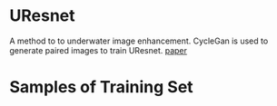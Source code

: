 # UResnet
A method to to underwater image enhancement.
CycleGan is used to generate paired images to train UResnet.
[paper](https://ieeexplore.ieee.org/document/8763933)
# Samples of Training Set

